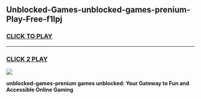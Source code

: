 
## Unblocked-Games-unblocked-games-prenium-Play-Free-f1lpj
<h3>
<a href="https://premium76.site?title=unblocked-games-prenium&ref=17A">CLICK TO PLAY</a></h3>
<hr>

<h3>
<a href="https://premium76.site?title=unblocked-games-prenium&ref=17A">CLICK 2 PLAY</a>
  
</h3>

<a href="https://premium76.site?title=unblocked-games-prenium&ref=17A"><img src="https://clearcache.store/games.png"></a>


**unblocked-games-prenium games unblocked: Your Gateway to Fun and Accessible Online Gaming**
